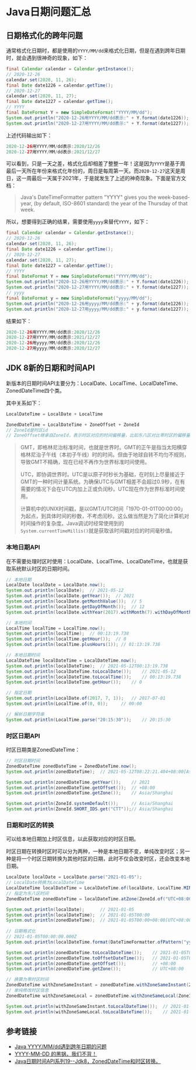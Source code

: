 # Java日期问题汇总

## 日期格式化的跨年问题

通常格式化日期时，都是使用的`YYYY/MM/dd`来格式化日期，但是在遇到跨年日期时，就会遇到很神奇的现象，如下：
```java
final Calendar calendar = Calendar.getInstance();
// 2020-12-26
calendar.set(2020, 11, 26);
final Date date1226 = calendar.getTime();
// 2020-12-27
calendar.set(2020, 11, 27);
final Date date1227 = calendar.getTime();
// YYYY
final DateFormat Y = new SimpleDateFormat("YYYY/MM/dd");
System.out.println("2020-12-26用YYYY/MM/dd表示:" + Y.format(date1226));
System.out.println("2020-12-27用YYYY/MM/dd表示:" + Y.format(date1227));
```

<!--more-->
上述代码输出如下：
```java
2020-12-26用YYYY/MM/dd表示:2020/12/26
2020-12-27用YYYY/MM/dd表示:2021/12/27
```

可以看到，只是一天之差，格式化后却相差了整整一年！这是因为`YYYY`是基于周最后一天所在年份来格式化年份的，周日是每周第一天。而`2020-12-27`这天是周日，这一周最后一天属于2021年，于是就发生了上述的神奇现象。下面是官方文档：

>Java's DateTimeFormatter pattern "YYYY" gives you the week-based-year, (by default, ISO-8601 standard) the year of the Thursday of that week.

所以，想要得到正确的结果，需要使用`yyyy`来替代`YYYY`，如下：
```java
final Calendar calendar = Calendar.getInstance();
// 2020-12-26
calendar.set(2020, 11, 26);
final Date date1226 = calendar.getTime();
// 2020-12-27
calendar.set(2020, 11, 27);
final Date date1227 = calendar.getTime();
// YYYY
final DateFormat Y = new SimpleDateFormat("YYYY/MM/dd");
System.out.println("2020-12-26用YYYY/MM/dd表示:" + Y.format(date1226));
System.out.println("2020-12-27用YYYY/MM/dd表示:" + Y.format(date1227));
// yyyy
final DateFormat y = new SimpleDateFormat("yyyy/MM/dd");
System.out.println("2020-12-26用yyyy/MM/dd表示:" + y.format(date1226));
System.out.println("2020-12-27用yyyy/MM/dd表示:" + y.format(date1227));
```

结果如下：
```java
2020-12-26用YYYY/MM/dd表示:2020/12/26
2020-12-27用YYYY/MM/dd表示:2021/12/27
2020-12-26用yyyy/MM/dd表示:2020/12/26
2020-12-27用yyyy/MM/dd表示:2020/12/27
```

## JDK 8新的日期和时间API

新版本的日期时间API主要分为：LocalDate、LocalTime、LocalDateTime、ZonedDateTime四个类。

其中关系如下：
```java
LocalDateTime = LocalDate + LocalTime

ZonedDateTime = LocalDateTime + ZoneOffset + ZoneId
// ZoneId是时区id
// ZoneOffset继承自ZoneId，表示时区对应的时间偏移量，比如东八区对比零时区的偏移量是+08:00，即快了八个小时
```

>GMT，即格林尼治标准时间，也就是世界时。GMT的正午是指当太阳横穿格林尼治子午线（本初子午线）时的时间。但由于地球自转不均匀不规则，导致GMT不精确，现在已经不再作为世界标准时间使用。
>
>UTC，即协调世界时。UTC是以原子时秒长为基础，在时刻上尽量接近于GMT的一种时间计量系统。为确保UTC与GMT相差不会超过0.9秒，在有需要的情况下会在UTC内加上正或负闰秒。UTC现在作为世界标准时间使用。
>
>计算机中的UNIX时间戳，是以GMT/UTC时间「1970-01-01T00:00:00」为起点，到具体时间的秒数，不考虑闰秒。这么做当然是为了简化计算机对时间操作的复杂度。Java调试时经常使用到的`System.currentTimeMillis()`就是获取该时间戳对应的时间毫秒值。

### 本地日期API

在不需要处理时区时使用：LocalDate、LocalTime、LocalDateTime，也就是获取系统默认时区的日期时间。

```java
// 本地日期
LocalDate localDate = LocalDate.now();
System.out.println(localDate);  // 2021-05-12
System.out.println(localDate.getYear());  // 2021
System.out.println(localDate.getMonthValue());  // 5
System.out.println(localDate.getDayOfMonth());  // 12
System.out.println(localDate.withYear(2017).withMonth(7).withDayOfMonth(1));  // 2017-07-01

// 本地时间
LocalTime localTime = LocalTime.now();
System.out.println(localTime);  // 00:13:19.738
System.out.println(localTime.getHour());  // 0
System.out.println(localTime.plusHours(1)); // 01:13:19.738

// 本地日期时间
LocalDateTime localDateTime = LocalDateTime.now();
System.out.println(localDateTime);  // 2021-05-12T00:13:19.738
System.out.println(localDateTime.toLocalDate());    // 2021-05-12
System.out.println(localDateTime.toLocalTime());    // 00:13:19.738
System.out.println(localDateTime.getHour());    // 0

// 指定日期
System.out.println(LocalDate.of(2017, 7, 1));   // 2017-07-01
System.out.println(LocalTime.of(0, 0));     // 00:00

// 解析日期字符串
System.out.println(LocalTime.parse("20:15:30"));    // 20:15:30
```

### 时区日期API

时区日期类是ZonedDateTime：

```java
// 时区日期时间
ZonedDateTime zonedDateTime = ZonedDateTime.now();
System.out.println(zonedDateTime);  // 2021-05-12T08:22:21.404+08:00[Asia/Shanghai]

System.out.println(zonedDateTime.getYear());    // 2021
System.out.println(zonedDateTime.getOffset());  // +08:00
System.out.println(zonedDateTime.getZone());    // Asia/Shanghai

System.out.println(ZoneId.systemDefault());     // Asia/Shanghai
System.out.println(ZoneId.SHORT_IDS.get("CTT"));// Asia/Shanghai
```

### 日期和时区的转换

可以给本地日期加上时区信息，以此获取对应的时区日期。

时区日期在转换时区时可以分为两种，一种是本地日期不变，单纯改变时区；另一种是将一个时区日期转换为其他时区的日期，此时不仅会改变时区，还会改变本地日期。

```java
LocalDate localDate = LocalDate.parse("2021-01-05");
// LocalDate转换为LocalDateTime
LocalDateTime localDateTime = LocalDateTime.of(localDate, LocalTime.MIN);
// 指定为东八区时间
ZonedDateTime zonedDateTime = localDateTime.atZone(ZoneId.of("UTC+08:00"));

System.out.println(localDate);      // 2021-01-05
System.out.println(localDateTime);  // 2021-01-05T00:00
System.out.println(zonedDateTime);  // 2021-01-05T00:00+08:00[UTC+08:00]
	
// 日期格式化
// 2021-01-05T00:00:00.000Z
System.out.println(localDateTime.format(DateTimeFormatter.ofPattern("yyyy-MM-dd'T'HH:mm:ss.SSS'Z'")));

System.out.println(zonedDateTime.toLocalDateTime());    // 2021-01-05T00:00
System.out.println(zonedDateTime.toOffsetDateTime());   // 2021-01-05T00:00+08:00
System.out.println(zonedDateTime.getOffset());          // +08:00
System.out.println(zonedDateTime.getZone());            // UTC+08:00

// 换算为零时区时间
ZonedDateTime withZoneSameInstant = zonedDateTime.withZoneSameInstant(ZoneId.of("Z"));
// 单纯修改时区信息
ZonedDateTime withZoneSameLocal = zonedDateTime.withZoneSameLocal(ZoneId.of("Z"));

System.out.println(withZoneSameInstant.toLocalDateTime());  // 2021-01-04T16:00
System.out.println(withZoneSameLocal.toLocalDateTime());    // 2021-01-05T00:00
```

## 参考链接

* [Java YYYY/MM/dd遇到跨年日期的问题](https://blog.csdn.net/weixin_42619772/article/details/111053743)
* [YYYY-MM-DD 的黑锅，我们不背！](https://blog.csdn.net/singwhatiwanna/article/details/103966585)
* [Java日期时间API系列19--Jdk8，ZonedDateTime和时区转换。](https://zhuanlan.zhihu.com/p/149302250)